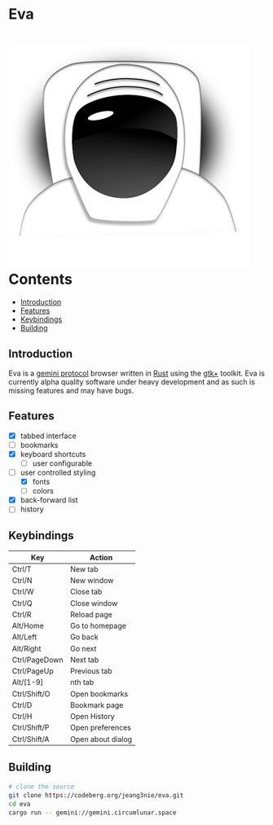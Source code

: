 # Eva
![Eva icon](data/eva.svg)
<br/>
Contents
========
* [Introduction](#introduction)
* [Features](#features)
* [Keybindings](#keybindings)
* [Building](#building)
## Introduction
Eva is a [gemini protocol](https://gemini.circumlunar.space/) browser written in
[Rust](https://rust-lang.org) using the [gtk+](https://gtk-rs.org/) toolkit. Eva
is currently alpha quality software under heavy development and as such is
missing features and may have bugs.
## Features
- [x] tabbed interface
- [ ] bookmarks
- [x] keyboard shortcuts
  - [ ] user configurable
- [ ] user controlled styling
  - [x] fonts
  - [ ] colors
- [x] back-forward list
- [ ] history

## Keybindings
| Key | Action |
| --- | --- |
| Ctrl/T | New tab |
| Ctrl/N | New window |
| Ctrl/W | Close tab |
| Ctrl/Q | Close window |
| Ctrl/R | Reload page |
| Alt/Home | Go to homepage |
| Alt/Left | Go back |
| Alt/Right | Go next |
| Ctrl/PageDown | Next tab |
| Ctrl/PageUp | Previous tab |
| Alt/[1-9] | nth tab |
| Ctrl/Shift/O | Open bookmarks |
| Ctrl/D | Bookmark page |
| Ctrl/H | Open History |
| Ctrl/Shift/P | Open preferences |
| Ctrl/Shift/A | Open about dialog |

## Building
```sh
# clone the source
git clone https://codeberg.org/jeang3nie/eva.git
cd eva
cargo run -- gemini://gemini.circumlunar.space
```
